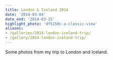 ```yaml
---
title: London & Iceland 2014
date: '2014-03-04'
date_end: '2014-03-15'
highlight_photo: 'df5150c-a-classic-view'
aliases:
- /galleries/2014-london-iceland-trip/
- /gallery/2014-london-iceland-trip/
---
```


Some photos from my trip to London and Iceland.

